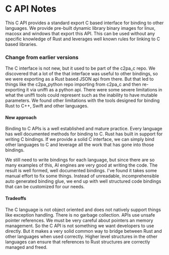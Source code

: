 # C API Notes

This C API provides a standard export C based interface for binding to other languages.
We provide pre-built dynamic library binary images for linux, macosx and windows that export this API.
This can be used without any specific knowledge of Rust and leverages well known rules for linking to C based libraries.

### Change from earlier versions
The C interface is not new, but it used to be part of the c2pa_c repo. We discovered that  a lot of the that interface was useful to other bindings, so we were exporting as a Rust based JSON api from there. But that led to things like the c2pa_python repo importing from c2pa_c and then re-exporting it via uniffi as a python api. There were some severe limitations in what the uniffi tools could represent such as the inability to have mutable parameters. We found other limitations with the tools designed for binding Rust to C++, Swift and other languages. 

#### New approach
Binding to C APIs is a well established and mature practice. Every language has well documented methods for binding to C.  Rust has built in support for writing C bindings. If we provide a solid C interface, we can simply bind other languages to C and leverage all the work that has gone into those bindings.  

We still need to write bindings for each language, but since there are so many examples of this, AI engines are very good at writing the code. The result is well formed, well documented bindings. I've found it takes some manual effort to fix some things. Instead of unreadable, incomprehensible auto generated binding glue, we end up with well structured code bindings that can be customized for our needs.

#### Tradeoffs
The C language is not object oriented and does not natively support things like exception handling. There is no garbage collection. APIs use unsafe pointer references. We must be very careful about pointers an memory management. So the C API is not something we want developers to use directly. But it makes a very solid common way to bridge between Rust and other languages when used correctly. Higher level structures in the other languages can ensure that references to Rust structures are correctly managed and freed. 
